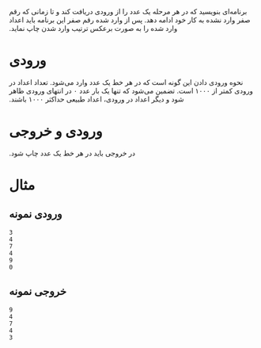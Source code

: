 ‫برنامه‌ای بنویسید که در هر مرحله یک عدد را از ورودی دریافت  کند و تا زمانی که رقم صفر وارد نشده به کار خود ادامه دهد. پس از وارد  شده رقم صفر این برنامه باید اعداد وارد شده را به صورت برعکس ترتیب وارد  شدن چاپ نماید.

# ورودی

‫نحوه ورودی دادن این گونه است که در هر خط یک عدد وارد  می‌شود. تعداد اعداد در ورودی کمتر از ۱۰۰۰ است. تضمین می‌شود که تنها یک  بار عدد ۰ در انتهای ورودی ظاهر شود و دیگر اعداد در ورودی، اعداد طبیعی  حداکثر ۱۰۰۰ باشند.

# ورودی و خروجی

‫ در خروجی باید در هر خط یک عدد چاپ شود.

# مثال

## ورودی نمونه

```
3
4
7
4
9
0
```

## خروجی نمونه

```
9
4
7
4
3
```